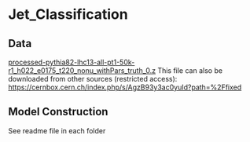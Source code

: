 # Jet_Classification

## Data

[processed-pythia82-lhc13-all-pt1-50k-r1_h022_e0175_t220_nonu_withPars_truth_0.z](https://drive.google.com/file/d/1DCpxWbWtqU4sQwmGbZTg-4cdGAWonDKy/view?usp=sharing)
This file can also be downloaded from other sources (restricted access):
<https://cernbox.cern.ch/index.php/s/AgzB93y3ac0yuId?path=%2Ffixed>

## Model Construction

See readme file in each folder
